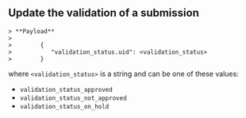 ## Update the validation of a submission

    > **Payload**
    >
    >        {
    >           "validation_status.uid": <validation_status>
    >        }

where `<validation_status>` is a string and can be one of these values:
* `validation_status_approved`
* `validation_status_not_approved`
* `validation_status_on_hold`
